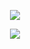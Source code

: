 <p align="center">
  <img src="https://readme-typing-svg.herokuapp.com?font=Orbitron&size=28&duration=3500&pause=900&color=FF0000&center=true&vCenter=true&width=900&lines=Initializing+CV+Systems...;Booting+Skynet+Vision+Module;Analyzing+Image+Sensors...;Training+Model+%E2%9A%A1;Deployment+In+Progress...;" />
</p>

<p align="center">
  <img src="https://raw.githubusercontent.com/tony405-spec/cv-short-course/main/README-T800.svg?sanitize=true" />
</p>
